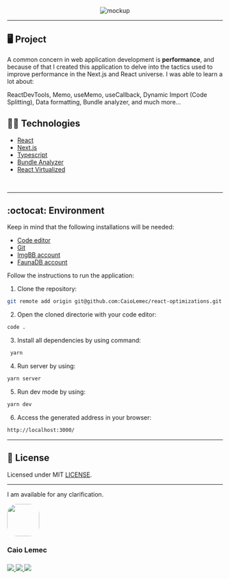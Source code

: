 <p align="center">
 <img alt="mockup" src="./public/mockup.png" width="auto">
</p>
<hr>

## :desktop_computer: Project

A common concern in web application development is <strong>performance</strong>, and because of that I created this application to delve into the tactics used to improve performance in the Next.js and React universe. I was able to learn a lot about:

ReactDevTools,
Memo,
useMemo,
useCallback,
Dynamic Import (Code Splitting),
Data formatting,
Bundle analyzer,
and much more...


## :technologist: Technologies

- [React](https://pt-br.reactjs.org/)
- [Next.js](https://nextjs.org/)
- [Typescript](https://www.typescriptlang.org/)
- [Bundle Analyzer](https://github.com/webpack-contrib/webpack-bundle-analyzer)
- [React Virtualized](https://bvaughn.github.io/react-virtualized/#/components/List)

<br>
<hr>

## :octocat: Environment

Keep in mind that the following installations will be needed:

- [Code editor](https://code.visualstudio.com/)
- [Git](https://git-scm.com/book/pt-br/v2/Come%C3%A7ando-Instalando-o-Git)
- [ImgBB account](https://imgbb.com/)
- [FaunaDB account](https://fauna.com/)

Follow the instructions to run the application:

1. Clone the repository: 
```bash 
git remote add origin git@github.com:CaioLemec/react-optimizations.git
```
2. Open the cloned directorie with your code editor: 
```bash 
code .
```
3. Install all dependencies by using command:
```bash
 yarn
 ```
4. Run server by using:
```bash
yarn server
```
5. Run dev mode by using:
```bash
yarn dev
```
6. Access the generated address in your browser:
```bash
http://localhost:3000/
```
<hr>

## :bookmark_tabs: License

Licensed under MIT [LICENSE](./LICENSE.md).

<hr>

I am available for any clarification. 
    
<img style="border-radius: 30%;" src="https://avatars3.githubusercontent.com/u/59886891?s=460&v=4" width="75px;"/>
<h3>Caio Lemec<h3>
<a href="https://t.me/caiolemec"><img src="https://img.shields.io/badge/Telegram-1D1D1F?style=for-the-badge&logo=telegram&logoColor=white"/>
<a href="mailto:caiolemec@gmail.com"><img src="https://img.shields.io/static/v1?label=&message=E-mail&color=1D1D1F&style=for-the-badge&logo=Gmail"/>
<a href="https://www.linkedin.com/in/caiolemec/"><img src="https://img.shields.io/static/v1?label=&message=LinkedIn&color=1D1D1F&style=for-the-badge&logo=linkedin"/>
<br>
</p>
